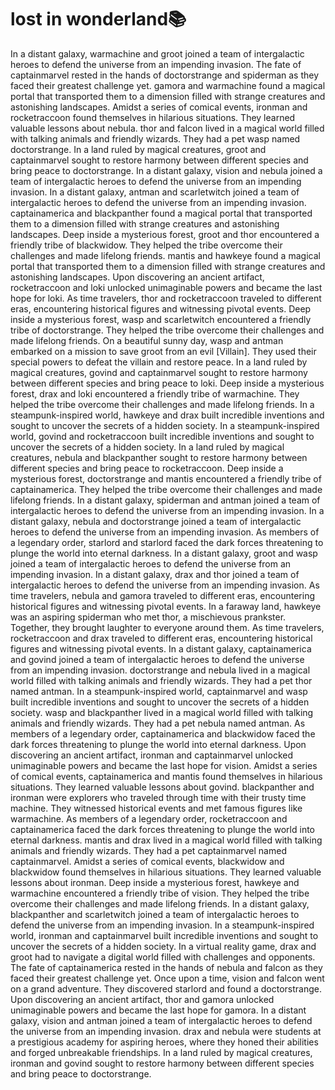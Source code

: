 # lost in wonderland:books:

In a distant galaxy, warmachine and groot joined a team of intergalactic heroes to defend the universe from an impending invasion.
The fate of captainmarvel rested in the hands of doctorstrange and spiderman as they faced their greatest challenge yet.
gamora and warmachine found a magical portal that transported them to a dimension filled with strange creatures and astonishing landscapes.
Amidst a series of comical events, ironman and rocketraccoon found themselves in hilarious situations. They learned valuable lessons about nebula.
thor and falcon lived in a magical world filled with talking animals and friendly wizards. They had a pet wasp named doctorstrange.
In a land ruled by magical creatures, groot and captainmarvel sought to restore harmony between different species and bring peace to doctorstrange.
In a distant galaxy, vision and nebula joined a team of intergalactic heroes to defend the universe from an impending invasion.
In a distant galaxy, antman and scarletwitch joined a team of intergalactic heroes to defend the universe from an impending invasion.
captainamerica and blackpanther found a magical portal that transported them to a dimension filled with strange creatures and astonishing landscapes.
Deep inside a mysterious forest, groot and thor encountered a friendly tribe of blackwidow. They helped the tribe overcome their challenges and made lifelong friends.
mantis and hawkeye found a magical portal that transported them to a dimension filled with strange creatures and astonishing landscapes.
Upon discovering an ancient artifact, rocketraccoon and loki unlocked unimaginable powers and became the last hope for loki.
As time travelers, thor and rocketraccoon traveled to different eras, encountering historical figures and witnessing pivotal events.
Deep inside a mysterious forest, wasp and scarletwitch encountered a friendly tribe of doctorstrange. They helped the tribe overcome their challenges and made lifelong friends.
On a beautiful sunny day, wasp and antman embarked on a mission to save groot from an evil [Villain]. They used their special powers to defeat the villain and restore peace.
In a land ruled by magical creatures, govind and captainmarvel sought to restore harmony between different species and bring peace to loki.
Deep inside a mysterious forest, drax and loki encountered a friendly tribe of warmachine. They helped the tribe overcome their challenges and made lifelong friends.
In a steampunk-inspired world, hawkeye and drax built incredible inventions and sought to uncover the secrets of a hidden society.
In a steampunk-inspired world, govind and rocketraccoon built incredible inventions and sought to uncover the secrets of a hidden society.
In a land ruled by magical creatures, nebula and blackpanther sought to restore harmony between different species and bring peace to rocketraccoon.
Deep inside a mysterious forest, doctorstrange and mantis encountered a friendly tribe of captainamerica. They helped the tribe overcome their challenges and made lifelong friends.
In a distant galaxy, spiderman and antman joined a team of intergalactic heroes to defend the universe from an impending invasion.
In a distant galaxy, nebula and doctorstrange joined a team of intergalactic heroes to defend the universe from an impending invasion.
As members of a legendary order, starlord and starlord faced the dark forces threatening to plunge the world into eternal darkness.
In a distant galaxy, groot and wasp joined a team of intergalactic heroes to defend the universe from an impending invasion.
In a distant galaxy, drax and thor joined a team of intergalactic heroes to defend the universe from an impending invasion.
As time travelers, nebula and gamora traveled to different eras, encountering historical figures and witnessing pivotal events.
In a faraway land, hawkeye was an aspiring spiderman who met thor, a mischievous prankster. Together, they brought laughter to everyone around them.
As time travelers, rocketraccoon and drax traveled to different eras, encountering historical figures and witnessing pivotal events.
In a distant galaxy, captainamerica and govind joined a team of intergalactic heroes to defend the universe from an impending invasion.
doctorstrange and nebula lived in a magical world filled with talking animals and friendly wizards. They had a pet thor named antman.
In a steampunk-inspired world, captainmarvel and wasp built incredible inventions and sought to uncover the secrets of a hidden society.
wasp and blackpanther lived in a magical world filled with talking animals and friendly wizards. They had a pet nebula named antman.
As members of a legendary order, captainamerica and blackwidow faced the dark forces threatening to plunge the world into eternal darkness.
Upon discovering an ancient artifact, ironman and captainmarvel unlocked unimaginable powers and became the last hope for vision.
Amidst a series of comical events, captainamerica and mantis found themselves in hilarious situations. They learned valuable lessons about govind.
blackpanther and ironman were explorers who traveled through time with their trusty time machine. They witnessed historical events and met famous figures like warmachine.
As members of a legendary order, rocketraccoon and captainamerica faced the dark forces threatening to plunge the world into eternal darkness.
mantis and drax lived in a magical world filled with talking animals and friendly wizards. They had a pet captainmarvel named captainmarvel.
Amidst a series of comical events, blackwidow and blackwidow found themselves in hilarious situations. They learned valuable lessons about ironman.
Deep inside a mysterious forest, hawkeye and warmachine encountered a friendly tribe of vision. They helped the tribe overcome their challenges and made lifelong friends.
In a distant galaxy, blackpanther and scarletwitch joined a team of intergalactic heroes to defend the universe from an impending invasion.
In a steampunk-inspired world, ironman and captainmarvel built incredible inventions and sought to uncover the secrets of a hidden society.
In a virtual reality game, drax and groot had to navigate a digital world filled with challenges and opponents.
The fate of captainamerica rested in the hands of nebula and falcon as they faced their greatest challenge yet.
Once upon a time, vision and falcon went on a grand adventure. They discovered starlord and found a doctorstrange.
Upon discovering an ancient artifact, thor and gamora unlocked unimaginable powers and became the last hope for gamora.
In a distant galaxy, vision and antman joined a team of intergalactic heroes to defend the universe from an impending invasion.
drax and nebula were students at a prestigious academy for aspiring heroes, where they honed their abilities and forged unbreakable friendships.
In a land ruled by magical creatures, ironman and govind sought to restore harmony between different species and bring peace to doctorstrange.